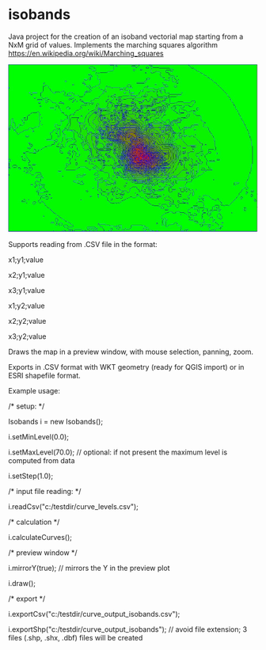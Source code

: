 # isobands

Java project for the creation of an isoband vectorial map starting from a NxM grid of values. Implements the marching squares algorithm
https://en.wikipedia.org/wiki/Marching_squares

![Screenshot](screenshot2.JPG)

Supports reading from .CSV file in the format:

x1;y1;value

x2;y1;value

x3;y1;value

x1;y2;value

x2;y2;value

x3;y2;value

Draws the map in a preview window, with mouse selection, panning, zoom.

Exports in .CSV format with WKT geometry (ready for QGIS import) or in ESRI shapefile format.

Example usage:

/* setup: */

Isobands i = new Isobands();

i.setMinLevel(0.0);

i.setMaxLevel(70.0); // optional: if not present the maximum level is computed from data

i.setStep(1.0);

/* input file reading: */

i.readCsv("c:/testdir/curve_levels.csv");
	
/* calculation */

i.calculateCurves();

/* preview window */

i.mirrorY(true);    // mirrors the Y in the preview plot

i.draw();
		
/* export */

i.exportCsv("c:/testdir/curve_output_isobands.csv");

i.exportShp("c:/testdir/curve_output_isobands");  // avoid file extension; 3 files (.shp, .shx, .dbf) files will be created
